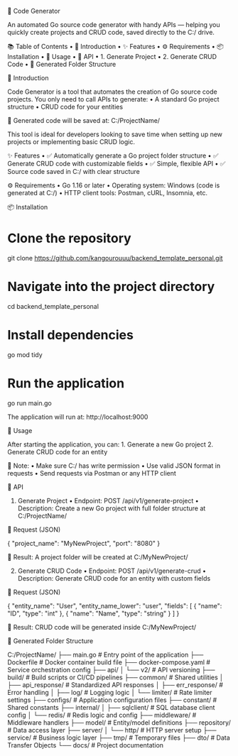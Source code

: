 🎉 Code Generator

An automated Go source code generator with handy APIs — helping you quickly create projects and CRUD code, saved directly to the C:/ drive.

📚 Table of Contents
	•	🔰 Introduction
	•	✨ Features
	•	⚙️ Requirements
	•	📦 Installation
	•	🚀 Usage
	•	🧩 API
	•	1. Generate Project
	•	2. Generate CRUD Code
	•	📁 Generated Folder Structure

🔰 Introduction

Code Generator is a tool that automates the creation of Go source code projects.
You only need to call APIs to generate:
	•	A standard Go project structure
	•	CRUD code for your entities

📍 Generated code will be saved at: C:/ProjectName/

This tool is ideal for developers looking to save time when setting up new projects or implementing basic CRUD logic.

✨ Features
	•	✅ Automatically generate a Go project folder structure
	•	✅ Generate CRUD code with customizable fields
	•	✅ Simple, flexible API
	•	✅ Source code saved in C:/ with clear structure

⚙️ Requirements
	•	Go 1.16 or later
	•	Operating system: Windows (code is generated at C:/)
	•	HTTP client tools: Postman, cURL, Insomnia, etc.

📦 Installation

# Clone the repository
git clone https://github.com/kangourouuu/backend_template_personal.git

# Navigate into the project directory
cd backend_template_personal

# Install dependencies
go mod tidy

# Run the application
go run main.go

The application will run at: http://localhost:9000

🚀 Usage

After starting the application, you can:
	1.	Generate a new Go project
	2.	Generate CRUD code for an entity

📌 Note:
	•	Make sure C:/ has write permission
	•	Use valid JSON format in requests
	•	Send requests via Postman or any HTTP client

🧩 API

1. Generate Project
	•	Endpoint: POST /api/v1/generate-project
	•	Description: Create a new Go project with full folder structure at C:/ProjectName/

📨 Request (JSON)

{
  "project_name": "MyNewProject",
  "port": "8080"
}

📂 Result: A project folder will be created at C:/MyNewProject/

2. Generate CRUD Code
	•	Endpoint: POST /api/v1/generate-crud
	•	Description: Generate CRUD code for an entity with custom fields

📨 Request (JSON)

{
  "entity_name": "User",
  "entity_name_lower": "user",
  "fields": [
    {
      "name": "ID",
      "type": "int"
    },
    {
      "name": "Name",
      "type": "string"
    }
  ]
}

📂 Result: CRUD code will be generated inside C:/MyNewProject/

📁 Generated Folder Structure

C:/ProjectName/
├── main.go                 # Entry point of the application
├── Dockerfile              # Docker container build file
├── docker-compose.yaml     # Service orchestration config
├── api/
│   └── v2/                 # API versioning
├── build/                  # Build scripts or CI/CD pipelines
├── common/                 # Shared utilities
│   ├── api_response/       # Standardized API responses
│   ├── err_response/       # Error handling
│   ├── log/                # Logging logic
│   └── limiter/            # Rate limiter settings
├── configs/                # Application configuration files
├── constant/               # Shared constants
├── internal/
│   ├── sqlclient/          # SQL database client config
│   └── redis/              # Redis logic and config
├── middleware/             # Middleware handlers
├── model/                  # Entity/model definitions
├── repository/             # Data access layer
├── server/
│   └── http/               # HTTP server setup
├── service/                # Business logic layer
├── tmp/                    # Temporary files
├── dto/                    # Data Transfer Objects
└── docs/                   # Project documentation
